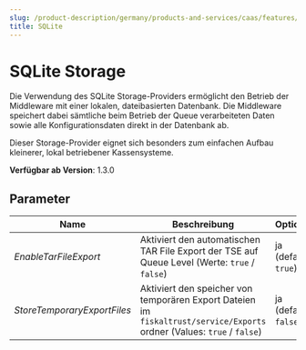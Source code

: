 ```yaml
---
slug: /product-description/germany/products-and-services/caas/features/databases/sqlite
title: SQLite
---
```


# SQLite Storage

Die Verwendung des SQLite Storage-Providers ermöglicht den Betrieb der Middleware mit einer lokalen, dateibasierten Datenbank. Die Middleware speichert dabei sämtliche beim Betrieb der Queue verarbeiteten Daten sowie alle Konfigurationsdaten direkt in der Datenbank ab. 

Dieser Storage-Provider eignet sich besonders zum einfachen Aufbau kleinerer, lokal betriebener Kassensysteme.


**Verfügbar ab Version**: 1.3.0

## Parameter
| Name                        | Beschreibung                                                                                                            | Optional              |
| --------------------------- | ----------------------------------------------------------------------------------------------------------------------- | --------------------- |
| _EnableTarFileExport_       | Aktiviert den automatischen TAR File Export der TSE auf Queue Level (Werte: `true` / `false`)                           | ja (default: `true`)  |
| _StoreTemporaryExportFiles_ | Aktiviert den speicher von temporären Export Dateien im `fiskaltrust/service/Exports` ordner (Values: `true` / `false`) | ja (default: `false`) |

